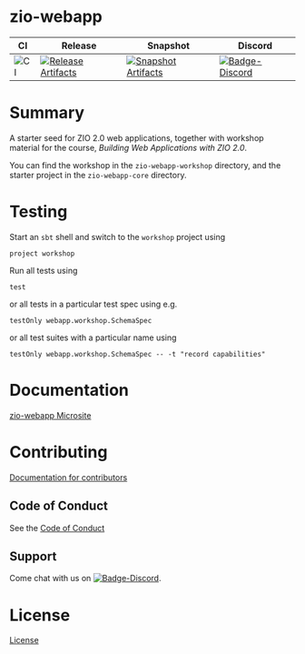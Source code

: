 # zio-webapp

| CI | Release | Snapshot | Discord |
| --- | --- | --- | --- |
| ![CI][Badge-CI] | [![Release Artifacts][Badge-SonatypeReleases]][Link-SonatypeReleases] | [![Snapshot Artifacts][Badge-SonatypeSnapshots]][Link-SonatypeSnapshots] | [![Badge-Discord]][Link-Discord] |

# Summary

A starter seed for ZIO 2.0 web applications, together with workshop material for the course, _Building Web Applications with ZIO 2.0_.

You can find the workshop in the `zio-webapp-workshop` directory, and the starter project in the `zio-webapp-core` directory.

# Testing

Start an `sbt` shell and switch to the `workshop` project using  
```
project workshop
```
Run all tests using
```
test
```
or all tests in a particular test spec using e.g.
```
testOnly webapp.workshop.SchemaSpec
```
or all test suites with a particular name using
```
testOnly webapp.workshop.SchemaSpec -- -t "record capabilities"
```

# Documentation

[zio-webapp Microsite](https://zio.github.io/zio-webapp/)

# Contributing

[Documentation for contributors](https://zio.github.io/zio-webapp/docs/about/about_contributing)

## Code of Conduct

See the [Code of Conduct](https://zio.github.io/zio-webapp/docs/about/about_coc)

## Support

Come chat with us on [![Badge-Discord]][Link-Discord].

# License

[License](LICENSE)

[Badge-SonatypeReleases]: https://img.shields.io/nexus/r/https/oss.sonatype.org/dev.zio/zio-webapp_2.13.8.svg "Sonatype Releases"
[Badge-SonatypeSnapshots]: https://img.shields.io/nexus/s/https/oss.sonatype.org/dev.zio/zio-webapp_2.13.8.svg "Sonatype Snapshots"
[Badge-Discord]: https://img.shields.io/discord/2ccFBr4?logo=discord "chat on discord"
[Link-SonatypeReleases]: https://oss.sonatype.org/content/repositories/releases/dev/zio/zio-webapp_2.13.8/ "Sonatype Releases"
[Link-SonatypeSnapshots]: https://oss.sonatype.org/content/repositories/snapshots/dev/zio/zio-webapp_2.13.8/ "Sonatype Snapshots"
[Link-Discord]: https://discord.com/invite/2ccFBr4 "Discord"
[Badge-CI]: https://github.com/zio/zio-webapp/workflows/CI/badge.svg


